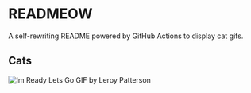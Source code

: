 # READMEOW

A self-rewriting README powered by GitHub Actions to display cat gifs.

## Cats

![Im Ready Lets Go GIF by Leroy Patterson](https://media4.giphy.com/media/CjmvTCZf2U3p09Cn0h/200.gif?cid=9acd02dadzd084py4yqb6n815a8vt8ciyk4ao4ub4xjapy03&ep=v1_gifs_search&rid=200.gif&ct=g)
